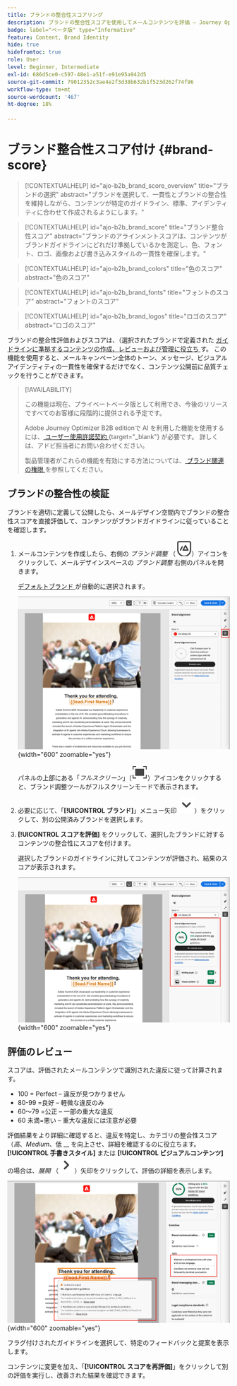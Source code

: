 ```yaml
---
title: ブランドの整合性スコアリング
description: ブランドの整合性スコアを使用してメールコンテンツを評価 – Journey Optimizer B2B editionで、ブランドガイドラインに照らして色、フォント、ロゴ、記述スタイルを検証します。
badge: label="ベータ版" type="Informative"
feature: Content, Brand Identity
hide: true
hidefromtoc: true
role: User
level: Beginner, Intermediate
exl-id: 686d5ce0-c597-48e1-a51f-e91e95a942d5
source-git-commit: 79012352c3ae4e2f3d38b632b1f523d262f74f96
workflow-type: tm+mt
source-wordcount: '467'
ht-degree: 18%

---
```


# ブランド整合性スコア付け {#brand-score}

>[!CONTEXTUALHELP]
>id="ajo-b2b_brand_score_overview"
>title="ブランドの選択"
>abstract="ブランドを選択して、一貫性とブランドの整合性を維持しながら、コンテンツが特定のガイドライン、標準、アイデンティティに合わせて作成されるようにします。"

>[!CONTEXTUALHELP]
>id="ajo-b2b_brand_score"
>title="ブランド整合性スコア"
>abstract="ブランドのアラインメントスコアは、コンテンツがブランドガイドラインにどれだけ準拠しているかを測定し、色、フォント、ロゴ、画像および書き込みスタイルの一貫性を確保します。"

>[!CONTEXTUALHELP]
>id="ajo-b2b_brand_colors"
>title="色のスコア"
>abstract="色のスコア"

>[!CONTEXTUALHELP]
>id="ajo-b2b_brand_fonts"
>title="フォントのスコア"
>abstract="フォントのスコア"

>[!CONTEXTUALHELP]
>id="ajo-b2b_brand_logos"
>title="ロゴのスコア"
>abstract="ロゴのスコア"

ブランドの整合性評価およびスコアは、（選択されたブランドで定義された [ ガイドラインに準拠するコンテンツの作成、レビューおよび管理に役立ち ](./brands-manage-create.md#brand-definitions) す。 この機能を使用すると、メールキャンペーン全体のトーン、メッセージ、ビジュアルアイデンティティの一貫性を確保するだけでなく、コンテンツ公開前に品質チェックを行うことができます。

>[!AVAILABILITY]
>
>この機能は現在、プライベートベータ版として利用でき、今後のリリースですべてのお客様に段階的に提供される予定です。
>
>Adobe Journey Optimizer B2B editionで AI を利用した機能を使用するには、[ ユーザー使用許諾契約 ](https://www.adobe.com/legal/licenses-terms/adobe-dx-gen-ai-user-guidelines.html){target="_blank"} が必要です。 詳しくは、アドビ担当者にお問い合わせください。
>
>製品管理者がこれらの機能を有効にする方法については、[ ブランド関連の権限 ](./brands-overview.md#brand-related-permissions) を参照してください。

## ブランドの整合性の検証

ブランドを適切に定義して公開したら、メールデザイン空間内でブランドの整合性スコアを直接評価して、コンテンツがブランドガイドラインに従っていることを確認します。

1. メールコンテンツを作成したら、右側の _ブランド調整_ （![ ブランド調整アイコン ](../assets/do-not-localize/icon-brand-compliance.svg)）アイコンをクリックして、メールデザインスペースの _ブランド調整_ 右側のパネルを開きます。

   [ デフォルトブランド ](./brands-manage-create.md#default-brand) が自動的に選択されます。

   ![ ブランド調整ツールへのアクセス ](./assets/brands-alignment-sidebar.png){width="600" zoomable="yes"}

   パネルの上部にある「_フルスクリーン_」（![ フルスクリーンアイコン ](../assets/do-not-localize/icon-full-screen.svg)）アイコンをクリックすると、ブランド調整ツールがフルスクリーンモードで表示されます。

1. 必要に応じて、「**[!UICONTROL ブランド]**」メニュー矢印 ![ 下矢印 ](../assets/do-not-localize/icon-down-menu.svg)）をクリックして、別の公開済みブランドを選択します。

1. **[!UICONTROL スコアを評価]** をクリックして、選択したブランドに対するコンテンツの整合性にスコアを付けます。

   選択したブランドのガイドラインに対してコンテンツが評価され、結果のスコアが表示されます。

   ![ ブランドの整合性の評価スコア ](./assets/brands-alignment-evaluation.png){width="600" zoomable="yes"}

## 評価のレビュー

スコアは、評価されたメールコンテンツで識別された違反に従って計算されます。

* 100 = Perfect – 違反が見つかりません
* 80-99 =良好 – 軽微な違反のみ
* 60～79 =公正 – 一部の重大な違反
* 60 未満=悪い – 重大な違反には注意が必要

評価結果をより詳細に確認すると、違反を特定し、カテゴリの整合性スコア（_高_、_Medium_、低 __ を向上させ、詳細を確認するのに役立ちます。 **[!UICONTROL 手書きスタイル]** または **[!UICONTROL ビジュアルコンテンツ]** の場合は、_展開_ （![ 展開矢印 ](../assets/do-not-localize/icon-expand-right.svg)）矢印をクリックして、評価の詳細を表示します。

![ ブランド整合性評価の詳細 ](./assets/brands-alignment-evaluation-details.png){width="600" zoomable="yes"}

フラグ付けされたガイドラインを選択して、特定のフィードバックと提案を表示します。

コンテンツに変更を加え、「**[!UICONTROL スコアを再評価]**」をクリックして別の評価を実行し、改善された結果を確認できます。
